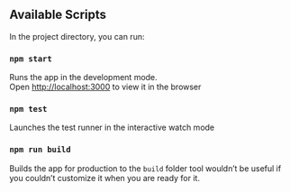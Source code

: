 ## Available Scripts

In the project directory, you can run:

### `npm start`

Runs the app in the development mode.\
Open [http://localhost:3000](http://localhost:3000) to view it in the browser

### `npm test`

Launches the test runner in the interactive watch mode

### `npm run build`

Builds the app for production to the `build` folder
tool wouldn’t be useful if you couldn’t customize it when you are ready for it.
